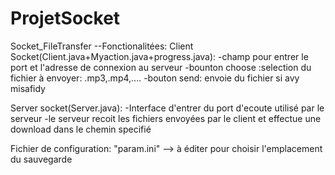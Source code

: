 # ProjetSocket
Socket_FileTransfer
--Fonctionalitées:
  Client Socket(Client.java+Myaction.java+progress.java):
  -champ pour entrer le port et l'adresse de connexion au serveur
  -bounton choose :selection du fichier à envoyer: .mp3,.mp4,....
  -bouton send: envoie du fichier si avy misafidy
  
  Server socket(Server.java):
  -Interface d'entrer du port d'ecoute utilisé par le serveur
  -le serveur recoit les fichiers envoyées par le client et effectue une download dans le chemin specifié
  
  Fichier de configuration: "param.ini" --> à éditer pour choisir l'emplacement du sauvegarde  
